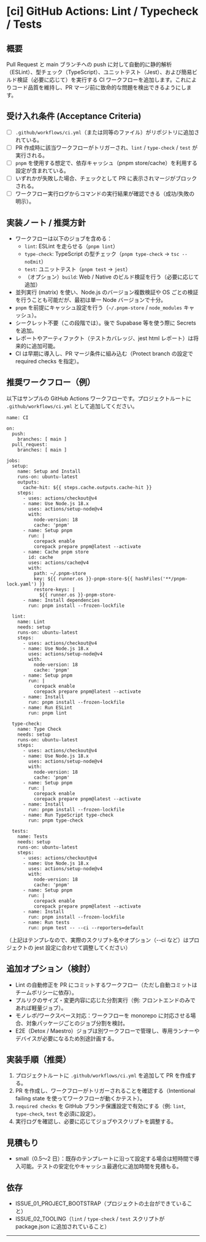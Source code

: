 # [ci] GitHub Actions: Lint / Typecheck / Tests

## 概要
Pull Request と main ブランチへの push に対して自動的に静的解析（ESLint）、型チェック（TypeScript）、ユニットテスト（Jest）、および簡易ビルド検証（必要に応じて）を実行する CI ワークフローを追加します。これによりコード品質を維持し、PR マージ前に致命的な問題を検出できるようにします。

## 受け入れ条件 (Acceptance Criteria)
- [ ] `.github/workflows/ci.yml`（または同等のファイル）がリポジトリに追加されている。
- [ ] PR 作成時に該当ワークフローがトリガーされ、`lint` / `type-check` / `test` が実行される。
- [ ] `pnpm` を使用する想定で、依存キャッシュ（pnpm store/cache）を利用する設定が含まれている。
- [ ] いずれかが失敗した場合、チェックとして PR に表示されマージがブロックされる。
- [ ] ワークフロー実行ログからコマンドの実行結果が確認できる（成功/失敗の明示）。

## 実装ノート / 推奨方針
- ワークフローは以下のジョブを含める：
  - `lint`: ESLint を走らせる（`pnpm lint`）
  - `type-check`: TypeScript の型チェック（`pnpm type-check` -> `tsc --noEmit`）
  - `test`: ユニットテスト（`pnpm test` -> `jest`）
  - （オプション）`build`: Web / Native のビルド検証を行う（必要に応じて追加）
- 並列実行 (matrix) を使い、Node.js のバージョン複数検証や OS ごとの検証を行うことも可能だが、最初は単一 Node バージョンで十分。
- `pnpm` を前提にキャッシュ設定を行う（`~/.pnpm-store` / `node_modules` キャッシュ）。
- シークレット不要（この段階では）。後で Supabase 等を使う際に Secrets を追加。
- レポートやアーティファクト（テストカバレッジ、jest html レポート）は将来的に追加可能。
- CI は早期に導入し、PR マージ条件に組み込む（Protect branch の設定で required checks を指定）。

## 推奨ワークフロー（例）
以下はサンプルの GitHub Actions ワークフローです。プロジェクトルートに `.github/workflows/ci.yml` として追加してください。

```/dev/null/example_ci.yml#L1-200
name: CI

on:
  push:
    branches: [ main ]
  pull_request:
    branches: [ main ]

jobs:
  setup:
    name: Setup and Install
    runs-on: ubuntu-latest
    outputs:
      cache-hit: ${{ steps.cache.outputs.cache-hit }}
    steps:
      - uses: actions/checkout@v4
      - name: Use Node.js 18.x
        uses: actions/setup-node@v4
        with:
          node-version: 18
          cache: 'pnpm'
      - name: Setup pnpm
        run: |
          corepack enable
          corepack prepare pnpm@latest --activate
      - name: Cache pnpm store
        id: cache
        uses: actions/cache@v4
        with:
          path: ~/.pnpm-store
          key: ${{ runner.os }}-pnpm-store-${{ hashFiles('**/pnpm-lock.yaml') }}
          restore-keys: |
            ${{ runner.os }}-pnpm-store-
      - name: Install dependencies
        run: pnpm install --frozen-lockfile

  lint:
    name: Lint
    needs: setup
    runs-on: ubuntu-latest
    steps:
      - uses: actions/checkout@v4
      - name: Use Node.js 18.x
        uses: actions/setup-node@v4
        with:
          node-version: 18
          cache: 'pnpm'
      - name: Setup pnpm
        run: |
          corepack enable
          corepack prepare pnpm@latest --activate
      - name: Install
        run: pnpm install --frozen-lockfile
      - name: Run ESLint
        run: pnpm lint

  type-check:
    name: Type Check
    needs: setup
    runs-on: ubuntu-latest
    steps:
      - uses: actions/checkout@v4
      - name: Use Node.js 18.x
        uses: actions/setup-node@v4
        with:
          node-version: 18
          cache: 'pnpm'
      - name: Setup pnpm
        run: |
          corepack enable
          corepack prepare pnpm@latest --activate
      - name: Install
        run: pnpm install --frozen-lockfile
      - name: Run TypeScript type-check
        run: pnpm type-check

  tests:
    name: Tests
    needs: setup
    runs-on: ubuntu-latest
    steps:
      - uses: actions/checkout@v4
      - name: Use Node.js 18.x
        uses: actions/setup-node@v4
        with:
          node-version: 18
          cache: 'pnpm'
      - name: Setup pnpm
        run: |
          corepack enable
          corepack prepare pnpm@latest --activate
      - name: Install
        run: pnpm install --frozen-lockfile
      - name: Run tests
        run: pnpm test -- --ci --reporters=default
```

（上記はテンプレなので、実際のスクリプト名やオプション（--ci など）はプロジェクトの jest 設定に合わせて調整してください）

## 追加オプション（検討）
- Lint の自動修正を PR にコミットするワークフロー（ただし自動コミットはチームポリシーに依存）。
- プルリクのサイズ・変更内容に応じた分割実行（例: フロントエンドのみであれば軽量ジョブ）。
- モノレポ/ワークスペース対応：ワークフローを monorepo に対応させる場合、対象パッケージごとのジョブ分割を検討。
- E2E（Detox / Maestro）ジョブは別ワークフローで管理し、専用ランナーやデバイスが必要になるため別途計画する。

## 実装手順（推奨）
1. プロジェクトルートに `.github/workflows/ci.yml` を追加して PR を作成する。  
2. PR を作成し、ワークフローがトリガーされることを確認する（Intentional failing state を使ってワークフローが動くかテスト）。  
3. `required checks` を GitHub ブランチ保護設定で有効にする（例: `lint`, `type-check`, `test` を必須に設定）。  
4. 実行ログを確認し、必要に応じてジョブやスクリプトを調整する。  

## 見積もり
- small（0.5〜2 日）：既存のテンプレートに沿って設定する場合は短時間で導入可能。テストの安定化やキャッシュ最適化に追加時間を見積もる。

## 依存
- ISSUE_01_PROJECT_BOOTSTRAP（プロジェクトの土台ができていること）
- ISSUE_02_TOOLING（`lint` / `type-check` / `test` スクリプトが package.json に追加されていること）

---